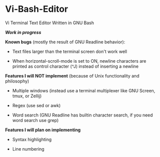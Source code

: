 # Vi-Bash-Editor
Vi Terminal Text Editor Written in GNU Bash


***Work in progress***



**Known bugs** (mostly the result of GNU Readline behavior):

- Text files larger than the terminal screen don't work well

- When horizontal-scroll-mode is set to ON, newline characters are printed as control character (^J) instead of inserting a newline

**Features I will NOT implement** (because of Unix functionality and philosophy)

- Multiple windows (instead use a terminal multiplexer like GNU Screen, tmux, or Zellij)

- Regex (use sed or awk)

- Word search (GNU Readline has builtin character search, if you need word search use grep)

**Features I will plan on implementing**

- Syntax highlighting

- Line numbering
